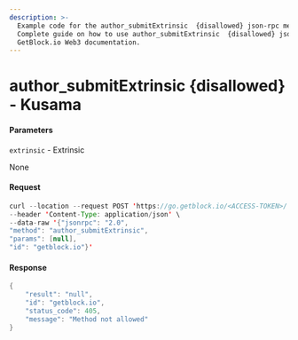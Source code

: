 ```yaml
---
description: >-
  Example code for the author_submitExtrinsic  {disallowed} json-rpc method.
  Сomplete guide on how to use author_submitExtrinsic  {disallowed} json-rpc in
  GetBlock.io Web3 documentation.
---
```


# author\_submitExtrinsic {disallowed} - Kusama

#### Parameters

`extrinsic` - Extrinsic

None

#### Request

```java
curl --location --request POST 'https://go.getblock.io/<ACCESS-TOKEN>/' \
--header 'Content-Type: application/json' \ 
--data-raw '{"jsonrpc": "2.0",
"method": "author_submitExtrinsic",
"params": [null],
"id": "getblock.io"}'
```

#### Response

```java
{
    "result": "null",
    "id": "getblock.io",
    "status_code": 405,
    "message": "Method not allowed"
}
```
